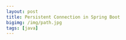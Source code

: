 ```yaml
---
layout: post
title: Persistent Connection in Spring Boot
bigimg: /img/path.jpg
tags: [java]
---
```


